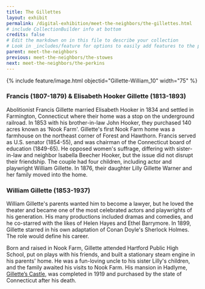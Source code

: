 ```yaml
---
title: The Gillettes
layout: exhibit
permalink: /digital-exhibition/meet-the-neighbors/the-gillettes.html
# include CollectionBuilder info at bottom
credits: false
# Edit the markdown on in this file to describe your collection
# Look in _includes/feature for options to easily add features to the page
parent: meet-the-neighbors
previous: meet-the-neighbors/the-stowes
next: meet-the-neighbors/the-perkins
---
```


{% include feature/image.html objectid="Gillette-William_10" width="75" %}

### Francis (1807-1879) & Elisabeth Hooker Gillette (1813-1893) 
Abolitionist Francis Gillette married Elisabeth Hooker in 1834 and settled in Farmington, Connecticut where their home was a stop on the underground railroad. In 1853 with his brother-in-law John Hooker, they purchased 140 acres known as ‘Nook Farm'. Gillette's first Nook Farm home was a farmhouse on the northeast corner of Forest and Hawthorn. Francis served as U.S. senator (1854-55), and was chairman of the Connecticut board of education (1849-65). He opposed women's suffrage, differing with sister-in-law and neighbor Isabella Beecher Hooker, but the issue did not disrupt their friendship.  The couple had four children, including actor and playwright William Gillette. In 1876, their daughter Lilly Gillette Warner and her family moved into the home. 
 
### William Gillette (1853-1937) 
William Gillette's parents wanted him to become a lawyer, but he loved the theater and became one of the most celebrated actors and playwrights of his generation. His many productions included dramas and comedies, and he co-starred with the likes of Helen Hayes and Ethel Barrymore. In 1899, Gillette starred in his own adaptation of Conan Doyle's Sherlock Holmes. The role would define his career. 
 
Born and raised in Nook Farm, Gillette attended Hartford Public High School, put on plays with his friends, and built a stationary steam engine in his parents' home. He was a fun-loving uncle to his sister Lilly's children, and the family awaited his visits to Nook Farm. His mansion in Hadlyme, <a href="https://ctparks.com/parks/gillette-castle-state-park/">Gillette’s Castle</a>, was completed in 1919 and purchased by the state of Connecticut after his death. 
